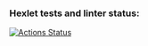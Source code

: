 ### Hexlet tests and linter status:
[![Actions Status](https://github.com/a-a-nag/java-project-61/actions/workflows/hexlet-check.yml/badge.svg)](https://github.com/a-a-nag/java-project-61/actions)